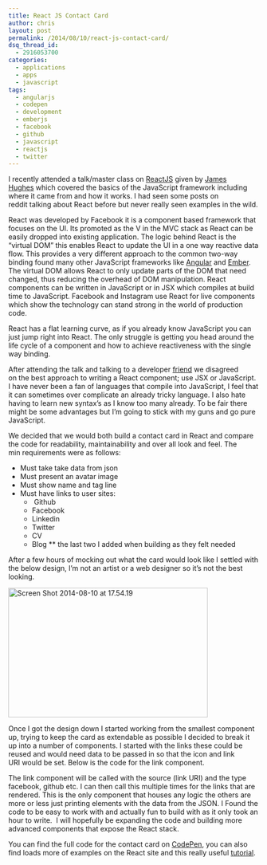 ```yaml
---
title: React JS Contact Card
author: chris
layout: post
permalink: /2014/08/10/react-js-contact-card/
dsq_thread_id:
  - 2916053700
categories:
  - applications
  - apps
  - javascript
tags:
  - angularjs
  - codepen
  - development
  - emberjs
  - facebook
  - github
  - javascript
  - reactjs
  - twitter
---
```

I recently attended a talk/master class on <a href="http://facebook.github.io/react/" target="_blank">ReactJS</a> given by <a href="https://twitter.com/kouphax" target="_blank">James Hughes</a> which covered the basics of the JavaScript framework including where it came from and how it works. I had seen some posts on reddit talking about React before but never really seen examples in the wild.

React was developed by Facebook it is a component based framework that focuses on the UI. Its promoted as the V in the MVC stack as React can be easily dropped into existing application. The logic behind React is the &#8220;virtual DOM&#8221; this enables React to update the UI in a one way reactive data flow. This provides a very different approach to the common two-way binding found many other JavaScript frameworks like <a title="Angular JS" href="https://angularjs.org/" target="_blank">Angular</a> and <a title="Ember JS" href="http://emberjs.com/" target="_blank">Ember</a>. The virtual DOM allows React to only update parts of the DOM that need changed, thus reducing the overhead of DOM manipulation. React components can be written in JavaScript or in JSX which compiles at build time to JavaScript. Facebook and Instagram use React for live components which show the technology can stand strong in the world of production code.

React has a flat learning curve, as if you already know JavaScript you can just jump right into React. The only struggle is getting you head around the life cycle of a component and how to achieve reactiveness with the single way binding.

After attending the talk and talking to a developer <a title="TWAT!!" href="https://twitter.com/madole" target="_blank">friend</a> we disagreed on the best approach to writing a React component; use JSX or JavaScript. I have never been a fan of languages that compile into JavaScript, I feel that it can sometimes over complicate an already tricky language. I also hate having to learn new syntax&#8217;s as I know too many already. To be fair there might be some advantages but I&#8217;m going to stick with my guns and go pure JavaScript.

We decided that we would both build a contact card in React and compare the code for readability, maintainability and over all look and feel. The min requirements were as follows:

*   Must take take data from json
*   Must present an avatar image
*   Must show name and tag line
*   Must have links to user sites: 
    *    Github
    *   Facebook
    *   Linkedin
    *   Twitter
    *   CV
    *   Blog ** the last two I added when building as they felt needed

After a few hours of mocking out what the card would look like I settled with the below design, I&#8217;m not an artist or a web designer so it&#8217;s not the best looking.

[<img class="aligncenter size-medium wp-image-1836" src="http://www.christopherlaughlin.co.uk/wp-content/uploads/2014/08/Screen-Shot-2014-08-10-at-17.54.19-400x260.png" alt="Screen Shot 2014-08-10 at 17.54.19" width="400" height="260" />][1]

Once I got the design down I started working from the smallest component up, trying to keep the card as extendable as possible I decided to break it up into a number of components. I started with the links these could be reused and would need data to be passed in so that the icon and link URI would be set. Below is the code for the link component.  
  
The link component will be called with the source (link URI) and the type facebook, github etc. I can then call this multiple times for the links that are rendered. This is the only component that houses any logic the others are more or less just printing elements with the data from the JSON. I Found the code to be easy to work with and actually fun to build with as it only took an hour to write.  I will hopefully be expanding the code and building more advanced components that expose the React stack.

You can find the full code for the contact card on <a title="Code Pen" href="http://codepen.io/chrislaughlin/pen/veEdI" target="_blank">CodePen</a>, you can also find loads more of examples on the React site and this really useful <a title="5 Practical Examples for React JS " href="http://tutorialzine.com/2014/07/5-practical-examples-for-learning-facebooks-react-framework/" target="_blank">tutorial</a>.

 [1]: http://www.christopherlaughlin.co.uk/wp-content/uploads/2014/08/Screen-Shot-2014-08-10-at-17.54.19.png
